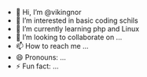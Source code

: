 - 👋 Hi, I’m @vikingnor
- 👀 I’m interested in basic coding schils
- 🌱 I’m currently learning php and Linux 
- 💞️ I’m looking to collaborate on ...
- 📫 How to reach me ...
- 😄 Pronouns: ...
- ⚡ Fun fact: ...

<!---
vikingnor/vikingnor is a ✨ special ✨ repository because its `README.md` (this file) appears on your GitHub profile.
You can click the Preview link to take a look at your changes.
--->
